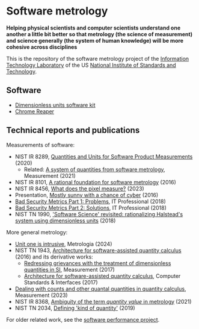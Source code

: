 # Software metrology

**Helping physical scientists and computer scientists understand one another a
little bit better so that metrology (the science of measurement) and science
generally (the system of human knowledge) will be more cohesive across
disciplines**

This is the repository of the software metrology project of the [Information
Technology Laboratory](https://www.nist.gov/itl) of the US [National
Institute of Standards and Technology](https://www.nist.gov).

## Software

  * [Dimensionless units software kit](https://github.com/usnistgov/Metrology/tree/master/DUSK)
  * [Chrome Reaper](https://github.com/usnistgov/Metrology/tree/master/Reaper)

## Technical reports and publications

Measurements of software:

  * NIST IR 8289, [Quantities and Units for Software Product
    Measurements](https://doi.org/10.6028/NIST.IR.8289) (2020)
      * Related:  [A system of quantities from software metrology](https://doi.org/10.1016/j.measurement.2020.108435),
        Measurement (2021)
  * NIST IR 8101, [A rational foundation for software
    metrology](https://doi.org/10.6028/NIST.IR.8101) (2016)
  * NIST IR 8456, [What does the pixel
    measure?](https://doi.org/10.6028/NIST.IR.8456) (2023)
  * Presentation, [Mostly sunny with a chance of
    cyber](https://www.nist.gov/node/1114701) (2016)
  * [Bad Security Metrics Part 1:  Problems](https://doi.org/10.1109/MITP.2018.011301733),
    IT Professional (2018)
  * [Bad Security Metrics Part 2:  Solutions](https://doi.org/10.1109/MITP.2018.021921653),
    IT Professional (2018)
  * NIST TN 1990, ['Software Science' revisited:  rationalizing Halstead's
    system using dimensionless units](https://doi.org/10.6028/NIST.TN.1990)
    (2018)

More general metrology:

  * [Unit one is intrusive](https://doi.org/10.1088/1681-7575/ad4bea), Metrologia (2024)
  * NIST TN 1943, [Architecture for software-assisted quantity
    calculus](https://doi.org/10.6028/NIST.TN.1943) (2016) and its
    derivative works:
      * [Redressing grievances with the treatment of dimensionless quantities
        in SI](https://doi.org/10.1016/j.measurement.2017.05.043),
        Measurement (2017)
      * [Architecture for software-assisted quantity
        calculus](https://doi.org/10.1016/j.csi.2017.10.002),
        Computer Standards & Interfaces (2017)
  * [Dealing with counts and other quantal quantities in quantity calculus](https://doi.org/10.1016/j.measurement.2022.112226), Measurement (2023)
  * NIST IR 8368, [Ambiguity of the term _quantity value_ in metrology](https://doi.org/10.6028/NIST.IR.8368) (2021)
  * NIST TN 2034, [Defining 'kind of quantity'](https://doi.org/10.6028/NIST.TN.2034) (2019)

For older related work, see the [software performance
project](https://www.nist.gov/programs-projects/software-performance-project).
